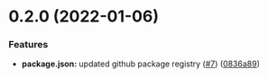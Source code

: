 # 0.2.0 (2022-01-06)


### Features

* **package.json:** updated github package registry ([#7](https://github.com/tummalah/gcp-pubsub-pulumi-iac/issues/7)) ([0836a89](https://github.com/tummalah/gcp-pubsub-pulumi-iac/commit/0836a89d416cdf2ec6008069dd7afb282e983984))



